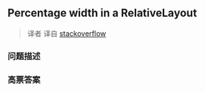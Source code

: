 ## Percentage width in a RelativeLayout

> 译者 译自 [stackoverflow](http://stackoverflow.com/questions/4961355/percentage-width-in-a-relativelayout) 

### 问题描述 

### 高票答案 

